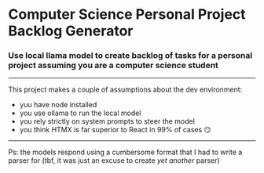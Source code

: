 # Computer Science Personal Project Backlog Generator

### Use local llama model to create backlog of tasks for a personal project assuming you are a computer science student

---

This project makes a couple of assumptions about the dev environment:
- yuu have node installed
- you use ollama to run the local model
- you rely strictly on system prompts to steer the model
- you think HTMX is far superior to React in 99% of cases 😏

---

Ps: the models respond using a cumbersome format that I had to write a parser for (tbf, it was just an excuse to create _yet another_ parser)